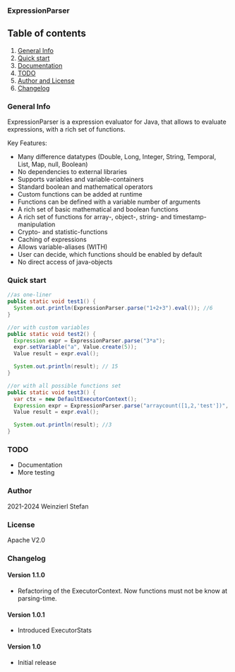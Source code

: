 ### ExpressionParser

## Table of contents
1. [General Info](#general-info)
2. [Quick start](#quick-start)
3. [Documentation](doc/index.md)
5. [TODO](#todo)
6. [Author and License](#author-and-license)
7. [Changelog](#changelog)

### General Info
ExpressionParser is a expression evaluator for Java, that allows to evaluate expressions, with a rich set of functions.

Key Features:
- Many difference datatypes (Double, Long, Integer, String, Temporal, List, Map, null, Boolean)
- No dependencies to external libraries
- Supports variables and variable-containers
- Standard boolean and mathematical operators
- Custom functions can be added at runtime
- Functions can be defined with a variable number of arguments
- A rich set of basic mathematical and boolean functions
- A rich set of functions for array-, object-, string- and timestamp-manipulation
- Crypto- and statistic-functions
- Caching of expressions
- Allows variable-aliases (WITH)
- User can decide, which functions should be enabled by default
- No direct access of java-objects

### Quick start

```java
//as one-liner
public static void test1() {
  System.out.println(ExpressionParser.parse("1+2+3").eval()); //6
}

//or with custom variables
public static void test2() {
  Expression expr = ExpressionParser.parse("3*a");
  expr.setVariable("a", Value.create(5));
  Value result = expr.eval();

  System.out.println(result); // 15
}

//or with all possible functions set
public static void test3() {
  var ctx = new DefaultExecutorContext();
  Expression expr = ExpressionParser.parse("arraycount([1,2,'test'])", ctx);
  Value result = expr.eval();

  System.out.println(result); //3
}

```

### TODO
- Documentation
- More testing

### Author
2021-2024 Weinzierl Stefan

### License
Apache V2.0

### Changelog
#### Version 1.1.0
- Refactoring of the ExecutorContext. Now functions must not be know at parsing-time.

#### Version 1.0.1
- Introduced ExecutorStats

#### Version 1.0
- Initial release
